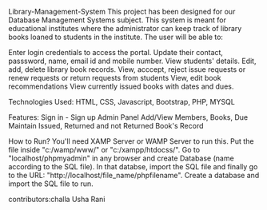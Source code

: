 Library-Management-System
This project has been designed for our Database Management Systems subject. This system is meant for educational institutes where the administrator can keep track of library books loaned to students in the institute. The user will be able to:

Enter login credentials to access the portal.
Update their contact, passsword, name, email id and mobile number.
View students' details.
Edit, add, delete library book records.
View, acccept, reject issue requests or renew requests or return requests from students
View, edit book recommendations
View currently issued books with dates and dues.

Technologies Used:
HTML, CSS, Javascript, Bootstrap, PHP, MYSQL

Features:
Sign in - Sign up
Admin Panel
Add/View Members, Books, Due
Maintain Issued, Returned and not Returned Book's Record

How to Run?
You'll need XAMP Server or WAMP Server to run this. Put the file inside "c:/wamp/www/" or "c:/xampp/htdocss/". Go to "localhost/phpmyadmin" in any browser and create Database (name according to the SQL file). In that databse, import the SQL file and finally go to the URL: "http://localhost/file_name/phpfilename". Create a database and import the SQL file to run.

contributors:challa Usha Rani 
